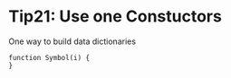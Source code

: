 
# Tip21: Use one Constuctors  

One way to build data dictionaries

```
function Symbol(i) {
}
```

```c 
```

